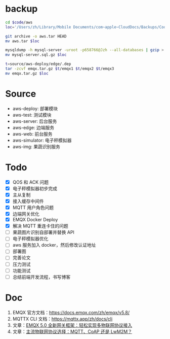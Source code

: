 # backup

```sh
cd $code/aws
loc='/Users/zh/Library/Mobile Documents/com~apple~CloudDocs/Backups/Codes/aws/'

git archive -o aws.tar HEAD
mv aws.tar $loc

mysqldump -h mysql-server -uroot -p658766@Jzh --all-databases | gzip > mysql-server.sql.gz
mv mysql-server.sql.gz $loc

t=source/aws-deploy/edge/.dep
tar -zcvf emqx.tar.gz $t/emqx1 $t/emqx2 $t/emqx3
mv emqx.tar.gz $loc
```

# Source

- aws-deploy: 部署模块
- aws-test: 测试模块
- aws-server: 后台服务
- aws-edge: 边端服务
- aws-web: 前台服务
- aws-simulator: 电子秤模拟器
- aws-img: 果蔬识别服务

# Todo

- [x] QOS 和 ACK 问题
- [x] 电子秤模拟器初步完成
- [x] 主从复制
- [x] 接入缓存中间件
- [x] MQTT 用户角色问题
- [x] 边端网关优化
- [x] EMQX Docker Deploy
- [x] 解决 MQTT 重连卡住的问题
- [ ] 果蔬图片识别自部署并替换 API
- [ ] 电子秤模拟器优化
- [ ] aws 服务加入 docker，然后修改认证地址
- [ ] 部署图
- [ ] 完善论文
- [ ] 压力测试
- [ ] 功能测试
- [ ] 总结前端开发流程，书写博客

# Doc

1. EMQX 官方文档：https://docs.emqx.com/zh/emqx/v5.8/
2. MQTTX CLI 文档：https://mqttx.app/zh/docs/cli
3. 文章：[EMQX 5.0 全新网关框架：轻松实现多物联网协议接入](https://www.emqx.com/zh/blog/emqx-connects-multiple-iot-protocols)
4. 文章：[主流物联网协议选择：MQTT、CoAP 还是 LwM2M？](https://www.emqx.com/zh/blog/iot-protocols-mqtt-coap-lwm2m)

